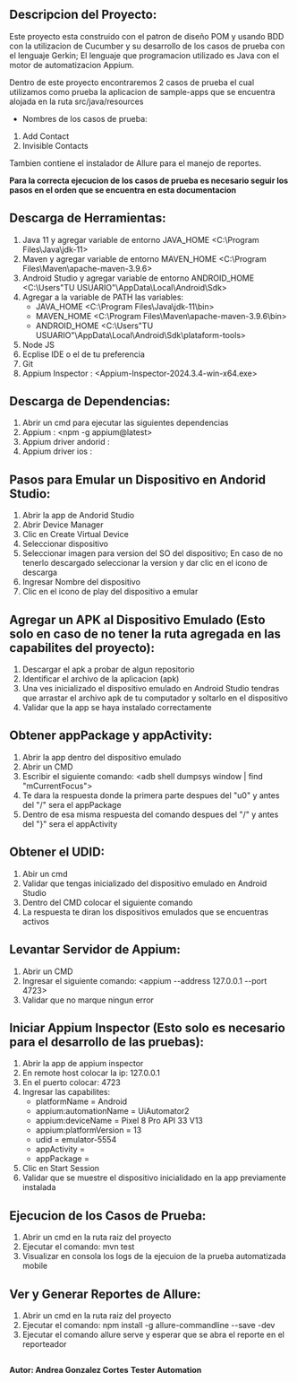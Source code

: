## Descripcion del Proyecto:
Este proyecto esta construido con el patron de diseño POM y usando BDD con la utilizacion de Cucumber y su desarrollo de los casos de prueba con el lenguaje Gerkin; El lenguaje que programacion utilizado es Java con el motor de automatizacion Appium.

Dentro de este proyecto encontraremos 2 casos de prueba el cual utilizamos como prueba la aplicacion de sample-apps que se encuentra alojada en la ruta src/java/resources

- Nombres de los casos de prueba:
1. Add Contact
2. Invisible Contacts

Tambien contiene el instalador de Allure para el manejo de reportes.

**Para la correcta ejecucion de los casos de prueba es necesario seguir los pasos en el orden que se encuentra en esta documentacion**

## Descarga de Herramientas:

1. Java 11 y agregar variable de entorno JAVA_HOME <C:\Program Files\Java\jdk-11>
2. Maven y agregar variable de entorno MAVEN_HOME <C:\Program Files\Maven\apache-maven-3.9.6>
3. Android Studio y agregar variable de entorno ANDROID_HOME <C:\Users\"TU USUARIO"\AppData\Local\Android\Sdk>
4. Agregar a la variable de PATH las variables:
	- JAVA_HOME <C:\Program Files\Java\jdk-11\bin>
	- MAVEN_HOME <C:\Program Files\Maven\apache-maven-3.9.6\bin>
	- ANDROID_HOME <C:\Users\"TU USUARIO"\AppData\Local\Android\Sdk\plataform-tools>
5. Node JS 
6. Ecplise IDE o el de tu preferencia
7. Git
8. Appium Inspector : <Appium-Inspector-2024.3.4-win-x64.exe>

## Descarga de Dependencias:

1. Abrir un cmd para ejecutar las siguientes dependencias
2. Appium : <npm -g appium@latest>
3. Appium driver andorid : <appium driver install uiautomator2>
4. Appium driver ios : <appium driver install xcuitest>

## Pasos para Emular un Dispositivo en Andorid Studio:

1. Abrir la app de Andorid Studio
2. Abrir Device Manager 
3. Clic en Create Virtual Device 
4. Seleccionar dispositivo
5. Seleccionar imagen para version del SO del dispositivo; En caso de no tenerlo descargado seleccionar la version y dar clic en el icono de descarga
6. Ingresar Nombre del dispositivo 
7. Clic en el icono de play del dispositivo a emular

## Agregar un APK al Dispositivo Emulado (Esto solo en caso de no tener la ruta agregada en las capabilites del proyecto):

1. Descargar el apk a probar de algun repositorio
2. Identificar el archivo de la aplicacion (apk)
3. Una ves inicializado el dispositivo emulado en Android Studio tendras que arrastar el archivo apk de tu computador y soltarlo en el dispositivo
4. Validar que la app se haya instalado correctamente

## Obtener appPackage y appActivity:

1. Abrir la app dentro del dispositivo emulado 
2. Abrir un CMD
3. Escribir el siguiente comando: <adb shell dumpsys window | find "mCurrentFocus">
4. Te dara la respuesta donde la primera parte despues del "u0" y antes del "/" sera el appPackage
5. Dentro de esa misma respuesta del comando despues del "/" y antes del "}" sera el appActivity

## Obtener el UDID:

1. Abir un cmd 
2. Validar que tengas inicializado del dispositivo emulado en Android Studio 
3. Dentro del CMD colocar el siguiente comando <adb devices>
4. La respuesta te diran los dispositivos emulados que se encuentras activos

## Levantar Servidor de Appium:

1. Abrir un CMD
2. Ingresar el siguiente comando: <appium --address 127.0.0.1 --port 4723>
3. Validar que no marque ningun error 

## Iniciar Appium Inspector (Esto solo es necesario para el desarrollo de las pruebas):

1. Abrir la app de appium inspector 
2. En remote host colocar la ip: 127.0.0.1
3. En el puerto colocar: 4723
4. Ingresar las capabilites:
	- platformName = Android
	- appium:automationName = UiAutomator2
	- appium:deviceName = Pixel 8 Pro API 33 V13 <nombre de tu dispositivo como aparece en Android Studio>
	- appium:platformVersion = 13 <numero de tu version del SO del dispositivo>
	- udid = emulator-5554 <udid del dispositivo emulado>
	- appActivity = <nombre de la actividad de la app>
	- appPackage = <nombre del paquete de la app>
5. Clic en Start Session
6. Validar que se muestre el dispositivo inicialidado en la app previamente instalada

## Ejecucion de los Casos de Prueba:
  
1. Abrir un cmd en la ruta raiz del proyecto
2. Ejecutar el comando: mvn test
3. Visualizar en consola los logs de la ejecuion de la prueba automatizada mobile

## Ver y Generar Reportes de Allure:

1. Abrir un cmd en la ruta raiz del proyecto 
2. Ejecutar el comando: npm install -g allure-commandline --save -dev
3. Ejecutar el comando allure serve y esperar que se abra el reporte en el reporteador

## 
**Autor: Andrea Gonzalez Cortes**
**Tester Automation**
##
